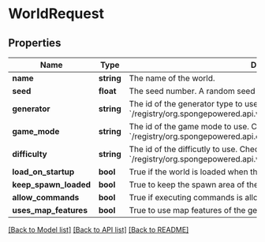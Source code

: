 # WorldRequest

## Properties
Name | Type | Description | Notes
------------ | ------------- | ------------- | -------------
**name** | **string** | The name of the world. | [optional] 
**seed** | **float** | The seed number. A random seed is generated if not provided. | [optional] 
**generator** | **string** | The id of the generator type to use. Check &#x60;/registry/org.spongepowered.api.world.GeneratorType&#x60;. | [optional] 
**game_mode** | **string** | The id of the game mode to use. Check &#x60;/registry/org.spongepowered.api.entity.living.player.gamemode.GameMode&#x60;. | [optional] 
**difficulty** | **string** | The id of the difficutly to use. Check &#x60;/registry/org.spongepowered.api.world.difficulty.Difficulty&#x60;. | [optional] 
**load_on_startup** | **bool** | True if the world is loaded when the server starts, false otherwise. | [optional] 
**keep_spawn_loaded** | **bool** | True to keep the spawn area of the world loaded, even if it is empty. | [optional] 
**allow_commands** | **bool** | True if executing commands is allowed in the world. | [optional] 
**uses_map_features** | **bool** | True to use map features of the generator (such as villages). | [optional] 

[[Back to Model list]](../README.md#documentation-for-models) [[Back to API list]](../README.md#documentation-for-api-endpoints) [[Back to README]](../README.md)


